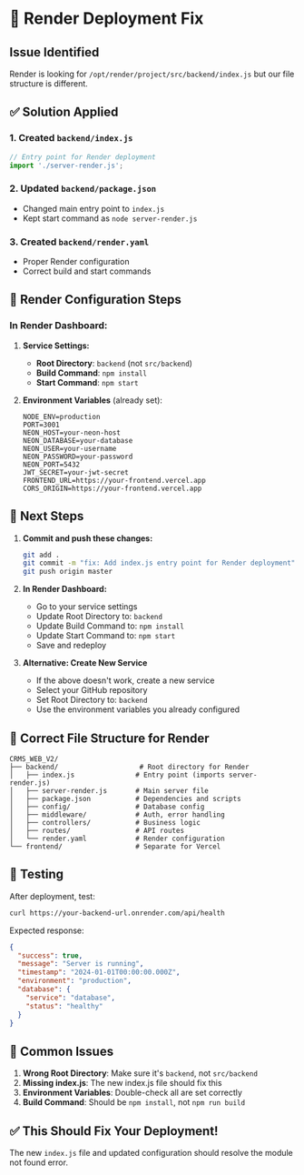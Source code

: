 # 🚨 Render Deployment Fix

## Issue Identified
Render is looking for `/opt/render/project/src/backend/index.js` but our file structure is different.

## ✅ Solution Applied

### 1. Created `backend/index.js`
```javascript
// Entry point for Render deployment
import './server-render.js';
```

### 2. Updated `backend/package.json`
- Changed main entry point to `index.js`
- Kept start command as `node server-render.js`

### 3. Created `backend/render.yaml`
- Proper Render configuration
- Correct build and start commands

## 🔧 Render Configuration Steps

### In Render Dashboard:

1. **Service Settings:**
   - **Root Directory**: `backend` (not `src/backend`)
   - **Build Command**: `npm install`
   - **Start Command**: `npm start`

2. **Environment Variables** (already set):
   ```
   NODE_ENV=production
   PORT=3001
   NEON_HOST=your-neon-host
   NEON_DATABASE=your-database
   NEON_USER=your-username
   NEON_PASSWORD=your-password
   NEON_PORT=5432
   JWT_SECRET=your-jwt-secret
   FRONTEND_URL=https://your-frontend.vercel.app
   CORS_ORIGIN=https://your-frontend.vercel.app
   ```

## 🚀 Next Steps

1. **Commit and push these changes:**
   ```bash
   git add .
   git commit -m "fix: Add index.js entry point for Render deployment"
   git push origin master
   ```

2. **In Render Dashboard:**
   - Go to your service settings
   - Update Root Directory to: `backend`
   - Update Build Command to: `npm install`
   - Update Start Command to: `npm start`
   - Save and redeploy

3. **Alternative: Create New Service**
   - If the above doesn't work, create a new service
   - Select your GitHub repository
   - Set Root Directory to: `backend`
   - Use the environment variables you already configured

## 📁 Correct File Structure for Render

```
CRMS_WEB_V2/
├── backend/                    # Root directory for Render
│   ├── index.js               # Entry point (imports server-render.js)
│   ├── server-render.js       # Main server file
│   ├── package.json           # Dependencies and scripts
│   ├── config/                # Database config
│   ├── middleware/            # Auth, error handling
│   ├── controllers/           # Business logic
│   ├── routes/                # API routes
│   └── render.yaml            # Render configuration
└── frontend/                  # Separate for Vercel
```

## 🧪 Testing

After deployment, test:
```bash
curl https://your-backend-url.onrender.com/api/health
```

Expected response:
```json
{
  "success": true,
  "message": "Server is running",
  "timestamp": "2024-01-01T00:00:00.000Z",
  "environment": "production",
  "database": {
    "service": "database",
    "status": "healthy"
  }
}
```

## 🚨 Common Issues

1. **Wrong Root Directory**: Make sure it's `backend`, not `src/backend`
2. **Missing index.js**: The new index.js file should fix this
3. **Environment Variables**: Double-check all are set correctly
4. **Build Command**: Should be `npm install`, not `npm run build`

## ✅ This Should Fix Your Deployment!

The new `index.js` file and updated configuration should resolve the module not found error.
